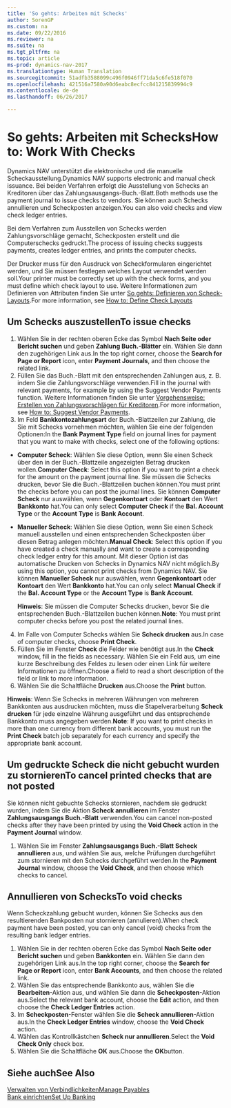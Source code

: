 ```yaml
---
title: 'So gehts: Arbeiten mit Schecks'
author: SorenGP
ms.custom: na
ms.date: 09/22/2016
ms.reviewer: na
ms.suite: na
ms.tgt_pltfrm: na
ms.topic: article
ms-prod: dynamics-nav-2017
ms.translationtype: Human Translation
ms.sourcegitcommit: 51adfb3588099c496f0946ff71da5c6fe518f070
ms.openlocfilehash: 421516a7580a90d6eabc8ecfcc841215839994c9
ms.contentlocale: de-de
ms.lasthandoff: 06/26/2017

---
```


# <a name="how-to-work-with-checks"></a><span data-ttu-id="30499-102">So gehts: Arbeiten mit Schecks</span><span class="sxs-lookup"><span data-stu-id="30499-102">How to: Work With Checks</span></span>
<span data-ttu-id="30499-103">Dynamics NAV unterstützt die elektronische und die manuelle Scheckausstellung.</span><span class="sxs-lookup"><span data-stu-id="30499-103">Dynamics NAV supports electronic and manual check issuance.</span></span> <span data-ttu-id="30499-104">Bei beiden Verfahren erfolgt die Ausstellung von Schecks an Kreditoren über das Zahlungsausgangs-Buch.-Blatt.</span><span class="sxs-lookup"><span data-stu-id="30499-104">Both methods use the payment journal to issue checks to vendors.</span></span> <span data-ttu-id="30499-105">Sie können auch Schecks annullieren und Scheckposten anzeigen.</span><span class="sxs-lookup"><span data-stu-id="30499-105">You can also void checks and view check ledger entries.</span></span>

<span data-ttu-id="30499-106">Bei dem Verfahren zum Ausstellen von Schecks werden Zahlungsvorschläge gemacht, Scheckposten erstellt und die Computerschecks gedruckt.</span><span class="sxs-lookup"><span data-stu-id="30499-106">The process of issuing checks suggests payments, creates ledger entries, and prints the computer checks.</span></span>

<span data-ttu-id="30499-107">Der Drucker muss für den Ausdruck von Scheckformularen eingerichtet werden, und Sie müssen festlegen welches Layout verwendet werden soll.</span><span class="sxs-lookup"><span data-stu-id="30499-107">Your printer must be correctly set up with the check forms, and you must define which check layout to use.</span></span> <span data-ttu-id="30499-108">Weitere Informationen zum Definieren von Attributen finden Sie unter [So gehts: Definieren von Scheck-Layouts](finance-setup-how-define-check-layouts.md).</span><span class="sxs-lookup"><span data-stu-id="30499-108">For more information, see [How to: Define Check Layouts](finance-setup-how-define-check-layouts.md)</span></span>

## <a name="to-issue-checks"></a><span data-ttu-id="30499-109">Um Schecks auszustellen</span><span class="sxs-lookup"><span data-stu-id="30499-109">To issue checks</span></span>
1. <span data-ttu-id="30499-110">Wählen Sie in der rechten oberen Ecke das Symbol **Nach Seite oder Bericht suchen** und geben **Zahlung Buch.-Blätter** ein. Wählen Sie dann den zugehörigen Link aus.</span><span class="sxs-lookup"><span data-stu-id="30499-110">In the top right corner, choose the **Search for Page or Report** icon, enter **Payment Journals**, and then choose the related link.</span></span>
2. <span data-ttu-id="30499-111">Füllen Sie das Buch.-Blatt mit den entsprechenden Zahlungen aus, z. B. indem Sie die Zahlungsvorschläge verwenden.</span><span class="sxs-lookup"><span data-stu-id="30499-111">Fill in the journal with relevant payments, for example by using the Suggest Vendor Payments function.</span></span> <span data-ttu-id="30499-112">Weitere Informationen finden Sie unter [Vorgehensweise: Erstellen von Zahlungsvorschlägen für Kreditoren](payables-how-suggest-vendor-payments.md).</span><span class="sxs-lookup"><span data-stu-id="30499-112">For more information, see [How to: Suggest Vendor Payments](payables-how-suggest-vendor-payments.md).</span></span>
3. <span data-ttu-id="30499-113">Im Feld **Bankkontozahlungsart** der Buch.-Blattzeilen zur Zahlung, die Sie mit Schecks vornehmen möchten, wählen Sie eine der folgenden Optionen:</span><span class="sxs-lookup"><span data-stu-id="30499-113">In the **Bank Payment Type** field on journal lines for payment that you want to make with checks, select one of the following options:</span></span>

 - <span data-ttu-id="30499-114">**Computer Scheck**: Wählen Sie diese Option, wenn Sie einen Scheck über den in der Buch.-Blattzeile angezeigten Betrag drucken wollen.</span><span class="sxs-lookup"><span data-stu-id="30499-114">**Computer Check**: Select this option if you want to print a check for the amount on the payment journal line.</span></span> <span data-ttu-id="30499-115">Sie müssen die Schecks drucken, bevor Sie die Buch.-Blattzeilen buchen können.</span><span class="sxs-lookup"><span data-stu-id="30499-115">You must print the checks before you can post the journal lines.</span></span> <span data-ttu-id="30499-116">Sie können **Computer Scheck** nur auswählen, wenn **Gegenkontoart** oder **Kontoart** den Wert **Bankkonto** hat.</span><span class="sxs-lookup"><span data-stu-id="30499-116">You can only select **Computer Check** if the **Bal. Account Type** or the **Account Type** is **Bank Account**.</span></span>

 - <span data-ttu-id="30499-117">**Manueller Scheck**: Wählen Sie diese Option, wenn Sie einen Scheck manuell ausstellen und einen entsprechenden Scheckposten über diesen Betrag anlegen möchten.</span><span class="sxs-lookup"><span data-stu-id="30499-117">**Manual Check**: Select this option if you have created a check manually and want to create a corresponding check ledger entry for this amount.</span></span> <span data-ttu-id="30499-118">Mit dieser Option ist das automatische Drucken von Schecks in Dynamics NAV nicht möglich.</span><span class="sxs-lookup"><span data-stu-id="30499-118">By using this option, you cannot print checks from Dynamics NAV.</span></span> <span data-ttu-id="30499-119">Sie können **Manueller Scheck** nur auswählen, wenn **Gegenkontoart** oder **Kontoart** den Wert **Bankkonto** hat.</span><span class="sxs-lookup"><span data-stu-id="30499-119">You can only select **Manual Check** if the **Bal. Account Type** or the **Account Type** is **Bank Account**.</span></span>

    <span data-ttu-id="30499-120">**Hinweis**: Sie müssen die Computer Schecks drucken, bevor Sie die entsprechenden Buch.-Blattzeilen buchen können.</span><span class="sxs-lookup"><span data-stu-id="30499-120">**Note**: You must print computer checks before you post the related journal lines.</span></span>
4. <span data-ttu-id="30499-121">Im Falle von Computer Schecks wählen Sie **Scheck drucken** aus.</span><span class="sxs-lookup"><span data-stu-id="30499-121">In case of computer checks, choose **Print Check**.</span></span>
5. <span data-ttu-id="30499-122">Füllen Sie im Fenster **Check** die Felder wie benötigt aus.</span><span class="sxs-lookup"><span data-stu-id="30499-122">In the **Check** window, fill in the fields as necessary.</span></span> <span data-ttu-id="30499-123">Wählen Sie ein Feld aus, um eine kurze Beschreibung des Feldes zu lesen oder einen Link für weitere Informationen zu öffnen.</span><span class="sxs-lookup"><span data-stu-id="30499-123">Choose a field to read a short description of the field or link to more information.</span></span>
6. <span data-ttu-id="30499-124">Wählen Sie die Schaltfläche **Drucken** aus.</span><span class="sxs-lookup"><span data-stu-id="30499-124">Choose the **Print** button.</span></span>

<span data-ttu-id="30499-125">**Hinweis**: Wenn Sie Schecks in mehreren Währungen von mehreren Bankkonten aus ausdrucken möchten, muss die Stapelverarbeitung **Scheck drucken** für jede einzelne Währung ausgeführt und das entsprechende Bankkonto muss angegeben werden.</span><span class="sxs-lookup"><span data-stu-id="30499-125">**Note**: If you want to print checks in more than one currency from different bank accounts, you must run the **Print Check** batch job separately for each currency and specify the appropriate bank account.</span></span>

## <a name="to-cancel-printed-checks-that-are-not-posted"></a><span data-ttu-id="30499-126">Um gedruckte Scheck die nicht gebucht wurden zu stornieren</span><span class="sxs-lookup"><span data-stu-id="30499-126">To cancel printed checks that are not posted</span></span>
<span data-ttu-id="30499-127">Sie können nicht gebuchte Schecks stornieren, nachdem sie gedruckt wurden, indem Sie die Aktion **Scheck annullieren** im Fenster **Zahlungsausgangs Buch.-Blatt** verwenden.</span><span class="sxs-lookup"><span data-stu-id="30499-127">You can cancel non-posted checks after they have been printed by using the **Void Check** action in the **Payment Journal** window.</span></span>
1. <span data-ttu-id="30499-128">Wählen Sie im Fenster **Zahlungsausgangs Buch.-Blatt** **Scheck annullieren** aus, und wählen Sie aus, welche Prüfungen durchgeführt zum stornieren mit den Schecks durchgeführt werden.</span><span class="sxs-lookup"><span data-stu-id="30499-128">In the **Payment Journal** window, choose the **Void Check**, and then choose which checks to cancel.</span></span>

## <a name="to-void-checks"></a><span data-ttu-id="30499-129">Annullieren von Schecks</span><span class="sxs-lookup"><span data-stu-id="30499-129">To void checks</span></span>
<span data-ttu-id="30499-130">Wenn Scheckzahlung gebucht wurden, können Sie Schecks aus den resultierenden Bankposten nur stornieren (annulieren).</span><span class="sxs-lookup"><span data-stu-id="30499-130">When check payment have been posted, you can only cancel (void) checks from the resulting bank ledger entries.</span></span>

1. <span data-ttu-id="30499-131">Wählen Sie in der rechten oberen Ecke das Symbol **Nach Seite oder Bericht suchen** und geben **Bankkonten** ein. Wählen Sie dann den zugehörigen Link aus.</span><span class="sxs-lookup"><span data-stu-id="30499-131">In the top right corner, choose the **Search for Page or Report** icon, enter **Bank Accounts**, and then choose the related link.</span></span>
2. <span data-ttu-id="30499-132">Wählen Sie das entsprechende Bankkonto aus, wählen Sie die **Bearbeiten**-Aktion aus, und wählen Sie dann die **Scheckposten**-Aktion aus.</span><span class="sxs-lookup"><span data-stu-id="30499-132">Select the relevant bank account, choose the **Edit** action, and then choose the **Check Ledger Entries** action.</span></span>
3. <span data-ttu-id="30499-133">Im **Scheckposten**-Fenster wählen Sie die **Scheck annullieren**-Aktion aus.</span><span class="sxs-lookup"><span data-stu-id="30499-133">In the **Check Ledger Entries** window, choose the **Void Check** action.</span></span>
4. <span data-ttu-id="30499-134">Wählen das Kontrollkästchen **Scheck nur annullieren**.</span><span class="sxs-lookup"><span data-stu-id="30499-134">Select the **Void Check Only** check box.</span></span>
5. <span data-ttu-id="30499-135">Wählen Sie die Schaltfläche **OK** aus.</span><span class="sxs-lookup"><span data-stu-id="30499-135">Choose the **OK**button.</span></span>

## <a name="see-also"></a><span data-ttu-id="30499-136">Siehe auch</span><span class="sxs-lookup"><span data-stu-id="30499-136">See Also</span></span>
[<span data-ttu-id="30499-137">Verwalten von Verbindlichkeiten</span><span class="sxs-lookup"><span data-stu-id="30499-137">Manage Payables</span></span>](payables-manage-payables.md)  
[<span data-ttu-id="30499-138">Bank einrichten</span><span class="sxs-lookup"><span data-stu-id="30499-138">Set Up Banking</span></span>](bank-setup-banking.md)  

